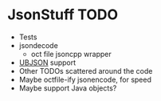 JsonStuff TODO
==============

* Tests
* jsondecode
  * oct file jsoncpp wrapper
* [UBJSON](https://en.wikipedia.org/wiki/UBJSON) support
* Other TODOs scattered around the code
* Maybe octfile-ify jsonencode, for speed
* Maybe support Java objects?
